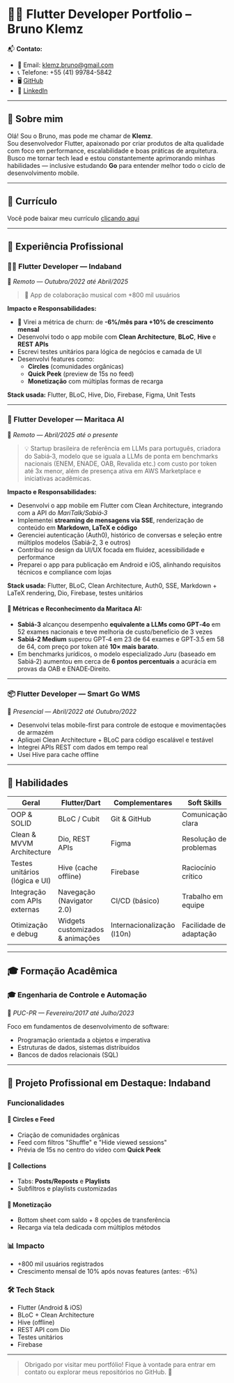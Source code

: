 # 🧑‍💻 Flutter Developer Portfolio – Bruno Klemz

📬 **Contato:**  
- 📧 Email: klemz.bruno@gmail.com  
- 📞 Telefone: +55 (41) 99784-5842  
- 🖥️ [GitHub](https://github.com/Bruno-Klemz)  
- 🔗 [LinkedIn](https://www.linkedin.com/in/bruno-klemz-24049a182/)

---

## 👋 Sobre mim

Olá! Sou o Bruno, mas pode me chamar de **Klemz**.  
Sou desenvolvedor Flutter, apaixonado por criar produtos de alta qualidade com foco em performance, escalabilidade e boas práticas de arquitetura.  
Busco me tornar tech lead e estou constantemente aprimorando minhas habilidades — inclusive estudando **Go** para entender melhor todo o ciclo de desenvolvimento mobile.

---

## 📄 Currículo

Você pode baixar meu currículo [clicando aqui](#) 

---

## 💼 Experiência Profissional

### 🧑‍💻 Flutter Developer — **Indaband**  
📍 *Remoto — Outubro/2022 até Abril/2025*

> 🎸 App de colaboração musical com +800 mil usuários

**Impacto e Responsabilidades:**
- 🔁 Virei a métrica de churn: de **-6%/mês para +10% de crescimento mensal**
- Desenvolvi todo o app mobile com **Clean Architecture**, **BLoC**, **Hive** e **REST APIs**
- Escrevi testes unitários para lógica de negócios e camada de UI
- Desenvolvi features como:
  - **Circles** (comunidades orgânicas)
  - **Quick Peek** (preview de 15s no feed)
  - **Monetização** com múltiplas formas de recarga

**Stack usada:** Flutter, BLoC, Hive, Dio, Firebase, Figma, Unit Tests

---

### 🤖 Flutter Developer — **Maritaca AI**  
📍 *Remoto — Abril/2025 até o presente*

> 💡 Startup brasileira de referência em LLMs para português, criadora do Sabiá‑3, modelo que se iguala a LLMs de ponta em benchmarks nacionais (ENEM, ENADE, OAB, Revalida etc.) com custo por token até 3x menor, além de presença ativa em AWS Marketplace e iniciativas acadêmicas.

**Impacto e Responsabilidades:**
- Desenvolvi o app mobile em Flutter com Clean Architecture, integrando com a API do *MariTalk/Sabiá‑3*
- Implementei **streaming de mensagens via SSE**, renderização de conteúdo em **Markdown, LaTeX e código**
- Gerenciei autenticação (Auth0), histórico de conversas e seleção entre múltiplos modelos (Sabiá‑2, 3 e outros)
- Contribuí no design da UI/UX focada em fluidez, acessibilidade e performance
- Preparei o app para publicação em Android e iOS, alinhando requisitos técnicos e compliance com lojas

**Stack usada:** Flutter, BLoC, Clean Architecture, Auth0, SSE, Markdown + LaTeX rendering, Dio, Firebase, testes unitários

#### 🎯 Métricas e Reconhecimento da Maritaca AI:
- **Sabiá‑3** alcançou desempenho **equivalente a LLMs como GPT‑4o** em 52 exames nacionais e teve melhoria de custo/benefício de 3 vezes
- **Sabiá‑2 Medium** superou GPT‑4 em 23 de 64 exames e GPT‑3.5 em 58 de 64, com preço por token até **10× mais barato**.
- Em benchmarks jurídicos, o modelo especializado *Juru* (baseado em Sabiá‑2) aumentou em cerca de **6 pontos percentuais** a acurácia em provas da OAB e ENADE‑Direito.

---

### 📦 Flutter Developer — **Smart Go WMS**  
📍 *Presencial — Abril/2022 até Outubro/2022*

- Desenvolvi telas mobile-first para controle de estoque e movimentações de armazém
- Apliquei Clean Architecture + BLoC para código escalável e testável
- Integrei APIs REST com dados em tempo real
- Usei Hive para cache offline

---

## 🧠 Habilidades

| **Geral**                       | **Flutter/Dart**                   | **Complementares**         | **Soft Skills**                   |
|--------------------------------|------------------------------------|-----------------------------|----------------------------------|
| OOP & SOLID                    | BLoC / Cubit                       | Git & GitHub                | Comunicação clara                |
| Clean & MVVM Architecture      | Dio, REST APIs                     | Figma                       | Resolução de problemas           |
| Testes unitários (lógica e UI) | Hive (cache offline)               | Firebase                    | Raciocínio crítico                |
| Integração com APIs externas   | Navegação (Navigator 2.0)          | CI/CD (básico)              | Trabalho em equipe               |
| Otimização e debug             | Widgets customizados & animações  | Internacionalização (l10n)  | Facilidade de adaptação          |

---

## 🎓 Formação Acadêmica

### 🎓 Engenharia de Controle e Automação  
📍 *PUC-PR — Fevereiro/2017 até Julho/2023*

Foco em fundamentos de desenvolvimento de software:  
- Programação orientada a objetos e imperativa  
- Estruturas de dados, sistemas distribuídos  
- Bancos de dados relacionais (SQL)

---

## 🎵 Projeto Profissional em Destaque: Indaband

### Funcionalidades

#### 🎯 Circles e Feed
- Criação de comunidades orgânicas
- Feed com filtros "Shuffle" e "Hide viewed sessions"
- Prévia de 15s no centro do vídeo com **Quick Peek**

#### 📁 Collections
- Tabs: **Posts/Reposts** e **Playlists**
- Subfiltros e playlists customizadas

#### 💸 Monetização
- Bottom sheet com saldo + 8 opções de transferência
- Recarga via tela dedicada com múltiplos métodos

### 📊 Impacto
- +800 mil usuários registrados
- Crescimento mensal de 10% após novas features (antes: -6%)

### 🛠️ Tech Stack
- Flutter (Android & iOS)
- BLoC + Clean Architecture
- Hive (offline)
- REST API com Dio
- Testes unitários
- Firebase

---

> Obrigado por visitar meu portfólio! Fique à vontade para entrar em contato ou explorar meus repositórios no GitHub. 🚀
